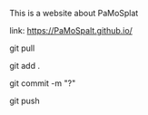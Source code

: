 This is a website about PaMoSplat

link: https://PaMoSpalt.github.io/

git pull

git add .

git commit -m "?"

git push